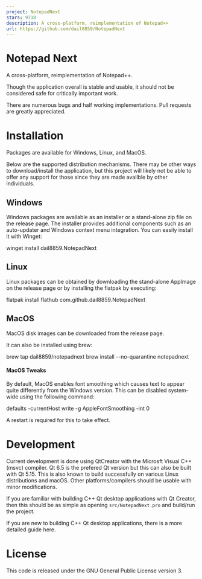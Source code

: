 ```yaml
---
project: NotepadNext
stars: 9718
description: A cross-platform, reimplementation of Notepad++
url: https://github.com/dail8859/NotepadNext
---
```


Notepad Next
============

A cross-platform, reimplementation of Notepad++.

Though the application overall is stable and usable, it should not be considered safe for critically important work.

There are numerous bugs and half working implementations. Pull requests are greatly appreciated.

Installation
============

Packages are available for Windows, Linux, and MacOS.

Below are the supported distribution mechanisms. There may be other ways to download/install the application, but this project will likely not be able to offer any support for those since they are made availble by other individuals.

Windows
-------

Windows packages are available as an installer or a stand-alone zip file on the release page. The installer provides additional components such as an auto-updater and Windows context menu integration. You can easily install it with Winget:

winget install dail8859.NotepadNext

Linux
-----

Linux packages can be obtained by downloading the stand-alone AppImage on the release page or by installing the flatpak by executing:

flatpak install flathub com.github.dail8859.NotepadNext

MacOS
-----

MacOS disk images can be downloaded from the release page.

It can also be installed using brew:

brew tap dail8859/notepadnext
brew install --no-quarantine notepadnext

#### MacOS Tweaks

By default, MacOS enables font smoothing which causes text to appear quite differently from the Windows version. This can be disabled system-wide using the following command:

defaults -currentHost write -g AppleFontSmoothing -int 0

A restart is required for this to take effect.

Development
===========

Current development is done using QtCreator with the Microsft Visual C++ (msvc) compiler. Qt 6.5 is the prefered Qt version but this can also be built with Qt 5.15. This is also known to build successfully on various Linux distributions and macOS. Other platforms/compilers should be usable with minor modifications.

If you are familiar with building C++ Qt desktop applications with Qt Creator, then this should be as simple as opening `src/NotepadNext.pro` and build/run the project.

If you are new to building C++ Qt desktop applications, there is a more detailed guide here.

License
=======

This code is released under the GNU General Public License version 3.
